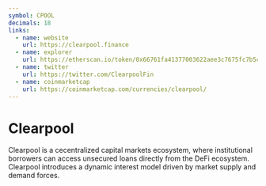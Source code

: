 ```yaml
---
symbol: CPOOL
decimals: 18
links:
  - name: website
    url: https://clearpool.finance
  - name: explorer
    url: https://etherscan.io/token/0x66761fa41377003622aee3c7675fc7b5c1c2fac5
  - name: twitter
    url: https://twitter.com/ClearpoolFin
  - name: coinmarketcap
    url: https://coinmarketcap.com/currencies/clearpool/
---
```


# Clearpool

Clearpool is a cecentralized capital markets ecosystem, where institutional borrowers can access unsecured loans directly from the DeFi ecosystem. Clearpool introduces a dynamic interest model driven by market supply and demand forces.
